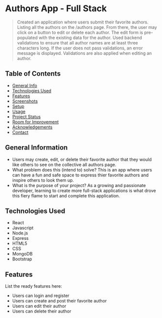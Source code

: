 # Authors App - Full Stack
> Created an application where users submit their favorite authors. Listing all the authors on the /authors page. From there, the user may click on a button to edit or delete each author. 
  The edit form is pre-populated with the existing data for the author.
  Used backend validations to ensure that all author names are at least three characters long. If the user does not pass validations, an error message is displayed. Validations are also applied when editing an author.
<!--  Live demo [_here_](https://www.pendingLiveSiteExample.com). -->

## Table of Contents
* [General Info](#general-information)
* [Technologies Used](#technologies-used)
* [Features](#features)
* [Screenshots](#screenshots)
* [Setup](#setup)
* [Usage](#usage)
* [Project Status](#project-status)
* [Room for Improvement](#room-for-improvement)
* [Acknowledgements](#acknowledgements)
* [Contact](#contact)
<!-- * [License](#license) -->


## General Information
- Users may create, edit, or delete their favorite author that they would like others to see on the collective all authors page.
- What problem does this (intend to) solve? This is an app where users can have a fun and safe space to express thier favorite authors and inspire others to look them up.
- What is the purpose of your project? As a growing and passionate developer, learning to create more full-stack applications is what drove this fiery flame to start and complete this application.


## Technologies Used
- React
- Javascript
- Node.js
- Express
- HTML5
- CSS
- MongoDB
- Bootstrap


## Features
List the ready features here:
- Users can login and register
  <!-- used (JWTs) In order to keep track of who is logged in, we will be using JSON web tokens (JWTs). JWTs are a structured way to keep data secure and to make sure that data has not been tampered with along the request/response cycle. -->
- Users can create and post their favorite author
- Users can edit their author
- Users can delete their author

<!--

## Screenshots
![Example screenshot](./img/screenshot.png)
<!-- If you have screenshots you'd like to share, include them here. -->

<!--
## Setup
What are the project requirements/dependencies? Where are they listed? A requirements.txt or a Pipfile.lock file perhaps? Where is it located?

Proceed to describe how to install / setup one's local environment / get started with the project.


## Usage
How does one go about using it?
Provide various use cases and code examples here.

`write-your-code-here`


## Project Status
Project is: _in progress_ / _complete_ / _no longer being worked on_. If you are no longer working on it, provide reasons why.


## Room for Improvement
Include areas you believe need improvement / could be improved. Also add TODOs for future development.

Room for improvement:
- Improvement to be done 1
- Improvement to be done 2

To do:
- Feature to be added 1
- Feature to be added 2


## Acknowledgements
Give credit here.
- This project was inspired by...
- This project was based on [this tutorial](https://www.example.com).
- Many thanks to...


## Contact
Created by [@flynerdpl](https://www.flynerd.pl/) - feel free to contact me!

-->


<!-- Optional -->
<!-- ## License -->
<!-- This project is open source and available under the [... License](). -->

<!-- You don't have to include all sections - just the one's relevant to your project -->
